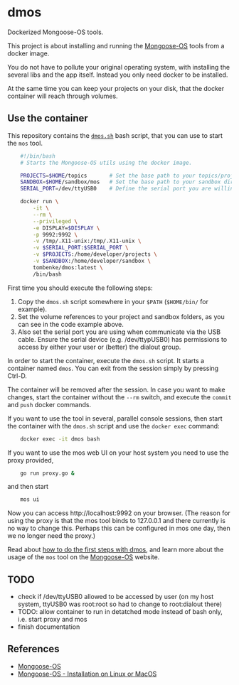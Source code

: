 # dmos

Dockerized Mongoose-OS tools.

This project is about installing and running the [Mongoose-OS](https://mongoose-os.com/) tools from a docker image.

You do not have to pollute your original operating system, with installing the several libs and the app itself.
Instead you only need docker to be installed.

At the same time you can keep your projects on your disk, that the docker container will reach through volumes.


## Use the container

This repository contains the [`dmos.sh`](dmos.sh) bash script, that you can use to start the `mos` tool.

```bash
    #!/bin/bash
    # Starts the Mongoose-OS utils using the docker image.

    PROJECTS=$HOME/topics       # Set the base path to your topics/projects directory
    SANDBOX=$HOME/sandbox/mos   # Set the base path to your sandbox directory
    SERIAL_PORT=/dev/ttyUSB0    # Define the serial port you are willing to use

    docker run \
        -it \
        --rm \
        --privileged \
        -e DISPLAY=$DISPLAY \
        -p 9992:9992 \
        -v /tmp/.X11-unix:/tmp/.X11-unix \
        -v $SERIAL_PORT:$SERIAL_PORT \
        -v $PROJECTS:/home/developer/projects \
        -v $SANDBOX:/home/developer/sandbox \
        tombenke/dmos:latest \
        /bin/bash
```

First time you should execute the following steps:

1. Copy the `dmos.sh` script somewhere in your `$PATH` (`$HOME/bin/` for example).
2. Set the volume references to your project and sandbox folders, as you can see in the code example above.
3. Also set the serial port you are using when communicate via the USB cable. Ensure the serial device (e.g. /dev/ttypUSB0) has permissions to access by either your user or (better) the dialout group.

In order to start the container, execute the `dmos.sh` script.
It starts a container named `dmos`. You can exit from the session simply by pressing Ctrl-D.

The container will be removed after the session.
In case you want to make changes, start the container without the `--rm` switch, 
and execute the `commit` and `push` docker commands.

If you want to use the tool in several, parallel console sessions, 
then start the container with the `dmos.sh` script and use the `docker exec` command:

```bash
    docker exec -it dmos bash
```

If you want to use the mos web UI on your host system you need to use the proxy provided, 
```bash
    go run proxy.go &
```
and then start 
```bash
    mos ui
```
Now you can access http://localhost:9992 on your browser. (The reason for using the proxy is that the mos tool binds to 
127.0.0.1 and there currently is no way to change this. Perhaps this can be configured in mos one day, then we no longer
 need the proxy.)



Read about [how to do the first steps with dmos](mos.md),
and learn more about the usage of the `mos` tool on the [Mongoose-OS](https://mongoose-os.com/) website.

## TODO

- check if /dev/ttyUSB0 allowed to be accessed by user (on my host system, ttyUSB0 was root:root so had to change to root:dialout there)
- TODO: allow container to run in detatched mode instead of bash only, i.e. start proxy and mos
- finish documentation

## References

- [Mongoose-OS](https://mongoose-os.com/)
- [Mongoose-OS - Installation on Linux or MacOS](https://mongoose-os.com/software.html)
